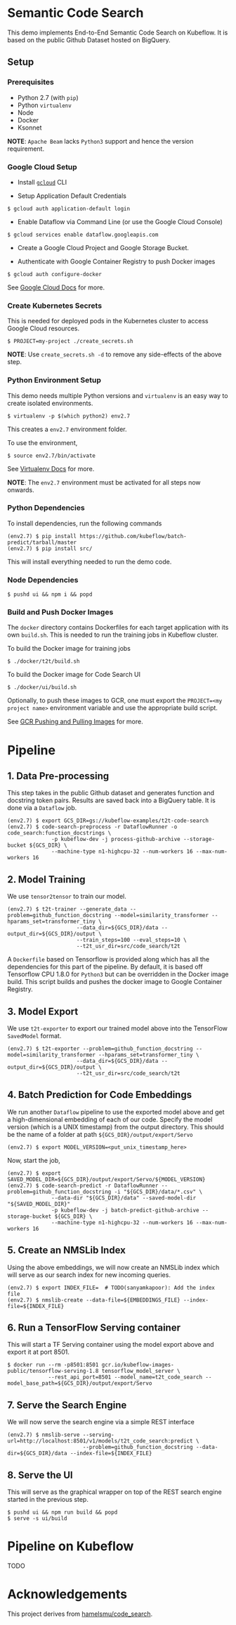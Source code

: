 # Semantic Code Search

This demo implements End-to-End Semantic Code Search on Kubeflow. It is based on the public
Github Dataset hosted on BigQuery.

## Setup

### Prerequisites

* Python 2.7 (with `pip`)
* Python `virtualenv`
* Node
* Docker
* Ksonnet

**NOTE**: `Apache Beam` lacks `Python3` support and hence the version requirement.

### Google Cloud Setup

* Install [`gcloud`](https://cloud.google.com/sdk/gcloud/) CLI

* Setup Application Default Credentials 
```
$ gcloud auth application-default login
```

* Enable Dataflow via Command Line (or use the Google Cloud Console)
```
$ gcloud services enable dataflow.googleapis.com
```

* Create a Google Cloud Project and Google Storage Bucket.

* Authenticate with Google Container Registry to push Docker images
```
$ gcloud auth configure-docker
```

See [Google Cloud Docs](https://cloud.google.com/docs/) for more.

### Create Kubernetes Secrets 

This is needed for deployed pods in the Kubernetes cluster to access Google Cloud resources.

```
$ PROJECT=my-project ./create_secrets.sh
```

**NOTE**: Use `create_secrets.sh -d` to remove any side-effects of the above step.

### Python Environment Setup

This demo needs multiple Python versions and `virtualenv` is an easy way to
create isolated environments.

```
$ virtualenv -p $(which python2) env2.7 
```

This creates a `env2.7` environment folder.

To use the environment,

```
$ source env2.7/bin/activate
```

See [Virtualenv Docs](https://virtualenv.pypa.io/en/stable/) for more. 

**NOTE**: The `env2.7` environment must be activated for all steps now onwards.

### Python Dependencies

To install dependencies, run the following commands

```
(env2.7) $ pip install https://github.com/kubeflow/batch-predict/tarball/master
(env2.7) $ pip install src/
```

This will install everything needed to run the demo code.

### Node Dependencies

```
$ pushd ui && npm i && popd
```

### Build and Push Docker Images

The `docker` directory contains Dockerfiles for each target application with its own `build.sh`. This is needed
to run the training jobs in Kubeflow cluster.

To build the Docker image for training jobs

```
$ ./docker/t2t/build.sh
```

To build the Docker image for Code Search UI

```
$ ./docker/ui/build.sh
```

Optionally, to push these images to GCR, one must export the `PROJECT=<my project name>` environment variable
and use the appropriate build script.

See [GCR Pushing and Pulling Images](https://cloud.google.com/container-registry/docs/pushing-and-pulling) for more.

# Pipeline

## 1. Data Pre-processing

This step takes in the public Github dataset and generates function and docstring token pairs.
Results are saved back into a BigQuery table. It is done via a `Dataflow` job.

```
(env2.7) $ export GCS_DIR=gs://kubeflow-examples/t2t-code-search
(env2.7) $ code-search-preprocess -r DataflowRunner -o code_search:function_docstrings \
              -p kubeflow-dev -j process-github-archive --storage-bucket ${GCS_DIR} \
              --machine-type n1-highcpu-32 --num-workers 16 --max-num-workers 16
```

## 2. Model Training

We use `tensor2tensor` to train our model.

```
(env2.7) $ t2t-trainer --generate_data --problem=github_function_docstring --model=similarity_transformer --hparams_set=transformer_tiny \
                      --data_dir=${GCS_DIR}/data --output_dir=${GCS_DIR}/output \
                      --train_steps=100 --eval_steps=10 \
                      --t2t_usr_dir=src/code_search/t2t
```

A `Dockerfile` based on Tensorflow is provided along which has all the dependencies for this part of the pipeline. 
By default, it is based off Tensorflow CPU 1.8.0 for `Python3` but can be overridden in the Docker image build.
This script builds and pushes the docker image to Google Container Registry.

## 3. Model Export

We use `t2t-exporter` to export our trained model above into the TensorFlow `SavedModel` format.

```
(env2.7) $ t2t-exporter --problem=github_function_docstring --model=similarity_transformer --hparams_set=transformer_tiny \
                      --data_dir=${GCS_DIR}/data --output_dir=${GCS_DIR}/output \
                      --t2t_usr_dir=src/code_search/t2t
```

## 4. Batch Prediction for Code Embeddings

We run another `Dataflow` pipeline to use the exported model above and get a high-dimensional embedding of each of
our code. Specify the model version (which is a UNIX timestamp) from the output directory. This should be the name of 
a folder at path `${GCS_DIR}/output/export/Servo`

```
(env2.7) $ export MODEL_VERSION=<put_unix_timestamp_here>
```

Now, start the job,

```
(env2.7) $ export SAVED_MODEL_DIR=${GCS_DIR}/output/export/Servo/${MODEL_VERSION}
(env2.7) $ code-search-predict -r DataflowRunner --problem=github_function_docstring -i "${GCS_DIR}/data/*.csv" \
              --data-dir "${GCS_DIR}/data" --saved-model-dir "${SAVED_MODEL_DIR}"
              -p kubeflow-dev -j batch-predict-github-archive --storage-bucket ${GCS_DIR} \
              --machine-type n1-highcpu-32 --num-workers 16 --max-num-workers 16
```

## 5. Create an NMSLib Index

Using the above embeddings, we will now create an NMSLib index which will serve as our search index for
new incoming queries.


```
(env2.7) $ export INDEX_FILE=  # TODO(sanyamkapoor): Add the index file
(env2.7) $ nmslib-create --data-file=${EMBEDDINGS_FILE} --index-file=${INDEX_FILE}
```


## 6. Run a TensorFlow Serving container

This will start a TF Serving container using the model export above and export it at port 8501.

```
$ docker run --rm -p8501:8501 gcr.io/kubeflow-images-public/tensorflow-serving-1.8 tensorflow_model_server \
             --rest_api_port=8501 --model_name=t2t_code_search --model_base_path=${GCS_DIR}/output/export/Servo
```

## 7. Serve the Search Engine

We will now serve the search engine via a simple REST interface

```
(env2.7) $ nmslib-serve --serving-url=http://localhost:8501/v1/models/t2t_code_search:predict \
                        --problem=github_function_docstring --data-dir=${GCS_DIR}/data --index-file=${INDEX_FILE}
```

## 8. Serve the UI

This will serve as the graphical wrapper on top of the REST search engine started in the previous step.

```
$ pushd ui && npm run build && popd
$ serve -s ui/build
```

# Pipeline on Kubeflow

TODO

# Acknowledgements

This project derives from [hamelsmu/code_search](https://github.com/hamelsmu/code_search).
